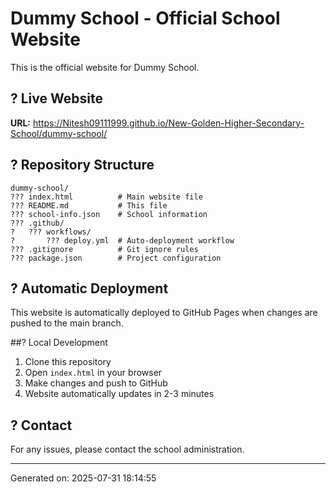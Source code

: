 # Dummy School - Official School Website

This is the official website for Dummy School.

## ? Live Website
**URL:** https://Nitesh09111999.github.io/New-Golden-Higher-Secondary-School/dummy-school/

## ? Repository Structure
```
dummy-school/
??? index.html          # Main website file
??? README.md           # This file
??? school-info.json    # School information
??? .github/
?   ??? workflows/
?       ??? deploy.yml  # Auto-deployment workflow
??? .gitignore          # Git ignore rules
??? package.json        # Project configuration
```

## ? Automatic Deployment
This website is automatically deployed to GitHub Pages when changes are pushed to the main branch.

##? Local Development
1. Clone this repository
2. Open `index.html` in your browser
3. Make changes and push to GitHub
4. Website automatically updates in 2-3 minutes

## ? Contact
For any issues, please contact the school administration.

---
Generated on: 2025-07-31 18:14:55
